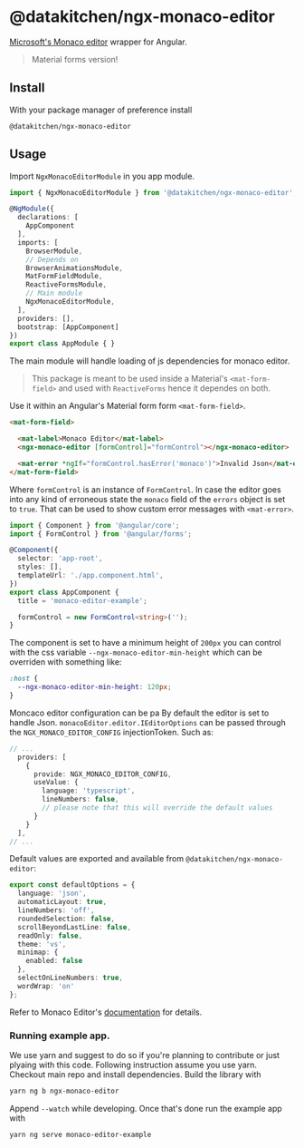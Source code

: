 # @datakitchen/ngx-monaco-editor

[Microsoft's Monaco editor](https://microsoft.github.io/monaco-editor/) wrapper for Angular.
> Material forms version!

## Install
With your package manager of preference install
```
@datakitchen/ngx-monaco-editor
```

## Usage
Import `NgxMonacoEditorModule` in you app module.

```typescript
import { NgxMonacoEditorModule } from '@datakitchen/ngx-monaco-editor';

@NgModule({
  declarations: [
    AppComponent
  ],
  imports: [
    BrowserModule,
    // Depends on
    BrowserAnimationsModule,
    MatFormFieldModule,
    ReactiveFormsModule,
    // Main module
    NgxMonacoEditorModule,
  ],
  providers: [],
  bootstrap: [AppComponent]
})
export class AppModule { }
```

The main module will handle loading of js dependencies for monaco editor.

> This package is meant to be used inside a Material's `<mat-form-field>` and used with `ReactiveForms` hence it dependes on both.

Use it within an Angular's Material form form `<mat-form-field>`.

```html
<mat-form-field>

  <mat-label>Monaco Editor</mat-label>
  <ngx-monaco-editor [formControl]="formControl"></ngx-monaco-editor>

  <mat-error *ngIf="formControl.hasError('monaco')">Invalid Json</mat-error>
</mat-form-field>
```
Where `formControl` is an instance of `FormControl`.
In case the editor goes into any kind of erroneous state the `monaco` field of the `errors` object is set to `true`. That can be used to show custom error messages with `<mat-error>`.

```typescript
import { Component } from '@angular/core';
import { FormControl } from '@angular/forms';

@Component({
  selector: 'app-root',
  styles: [],
  templateUrl: './app.component.html',
})
export class AppComponent {
  title = 'monaco-editor-example';

  formControl = new FormControl<string>('');
}
```
The component is set to have a minimum height of `200px` you can control with the css variable `--ngx-monaco-editor-min-height` which can be overriden with something like:
```css
:host {
  --ngx-monaco-editor-min-height: 120px;
}
```
Moncaco editor configuration can be pa
By default the editor is set to handle Json.
`monacoEditor.editor.IEditorOptions` can be passed through the `NGX_MONACO_EDITOR_CONFIG` injectionToken. Such as:
```typescript
// ...
  providers: [
    {
      provide: NGX_MONACO_EDITOR_CONFIG,
      useValue: {
        language: 'typescript',
        lineNumbers: false,
        // please note that this will override the default values
      }
    }
  ],
// ...
```

Default values are exported and available from `@datakitchen/ngx-monaco-editor`:

```typescript
export const defaultOptions = {
  language: 'json',
  automaticLayout: true,
  lineNumbers: 'off',
  roundedSelection: false,
  scrollBeyondLastLine: false,
  readOnly: false,
  theme: 'vs',
  minimap: {
    enabled: false
  },
  selectOnLineNumbers: true,
  wordWrap: 'on'
};
```
Refer to Monaco Editor's [documentation](https://microsoft.github.io/monaco-editor/docs.html) for details.

### Running example app.
We use yarn and suggest to do so if you're planning to contribute or just plyaing with this code.
Following instruction assume you use yarn.
Checkout main repo and install dependencies.
Build the library with
```bash
yarn ng b ngx-monaco-editor
```
Append `--watch` while developing. Once that's done run the example app with
```bash
yarn ng serve monaco-editor-example
```
